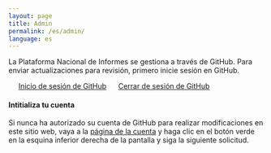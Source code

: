 ```yaml
---
layout: page
title: Admin
permalink: /es/admin/
language: es
---
```


La Plataforma Nacional de Informes se gestiona a través de GitHub. Para enviar actualizaciones para revisión, primero inicie sesión en GitHub.

<div class="button_wrapper github-login">
     <a class="btn btn-primary" href="https://github.com/login">Inicio de sesión de GitHub</a>
     <a class="btn btn-danger" href="https://github.com/logout">Cerrar de sesión de GitHub</a>
</div>

#### Intitializa tu cuenta

Si nunca ha autorizado su cuenta de GitHub para realizar modificaciones en este sitio web, vaya a la [página de la cuenta](http://prose.io/#GSA/sdg-indicators-usa/edit/develop/_pages/account.md) y haga clic en el botón verde en la esquina inferior derecha de la pantalla y siga la siguiente solicitud.
